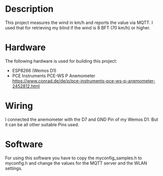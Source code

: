 # Description
This project measures the wind in km/h and reports the value via MQTT.
I used that for retrieving my blind if the wind is 8 BFT (70 km/h) or higher.

# Hardware
The following hardware is used for building this project:
* ESP8266 (Wemos D1)
* PCE Instruments PCE-WS P Anemometer https://www.conrad.de/de/p/pce-instruments-pce-ws-p-anemometer-2452812.html

# Wiring
I connected the anemometer with the D7 and GND Pin of my Wemos D1. But it can be all other suitable Pins used.

# Software
For using this software you have to copy the myconfig_samples.h to myconfig.h and change the values for the MQTT server and the WLAN settings.
